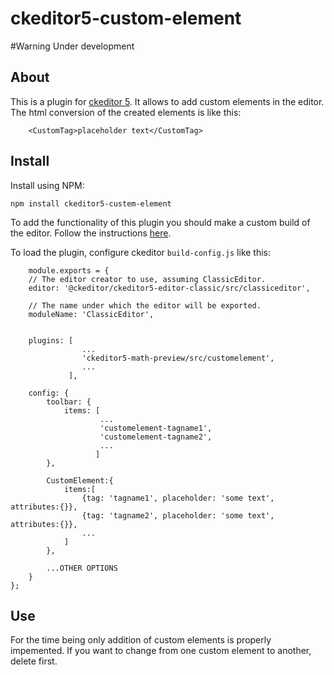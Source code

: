 # ckeditor5-custom-element
#Warning 
Under development

## About
This is a plugin for [ckeditor 5](https://github.com/ckeditor/ckeditor5). It allows to add custom elements in the editor. The html conversion of the created elements is like this:
```
	<CustomTag>placeholder text</CustomTag>
```

## Install
Install using NPM: 

`npm install ckeditor5-custem-element`

To add the functionality of this plugin you should make a custom build of the editor. Follow the instructions [here](https://docs.ckeditor.com/ckeditor5/latest/builds/guides/development/installing-plugins.html).

To load the plugin, configure ckeditor `build-config.js` like this:
```
    module.exports = {
	// The editor creator to use, assuming ClassicEditor.
	editor: '@ckeditor/ckeditor5-editor-classic/src/classiceditor',

	// The name under which the editor will be exported.
	moduleName: 'ClassicEditor',


	plugins: [
                ...
                'ckeditor5-math-preview/src/customelement',
                ...
	         ],

	config: {
		toolbar: {
			items: [
                    ...
                    'customelement-tagname1',
					'customelement-tagname2',
                    ...
			       ]
		},

		CustomElement:{
			items:[
				{tag: 'tagname1', placeholder: 'some text', attributes:{}},
				{tag: 'tagname2', placeholder: 'some text', attributes:{}},
				...
			]
		},

        ...OTHER OPTIONS
	}
};
```

## Use
For the time being only addition of custom elements is properly impemented. If you want to change from one custom element to another, delete first. 